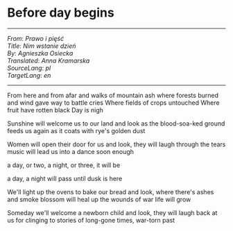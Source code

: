 # Before day begins

---
_From_: _Prawo i pięść_  
_Title_: _Nim wstanie dzień_  
_By_: _Agnieszka Osiecka_  
_Translated_: _Anna Kramarska_  
_SourceLang_: _pl_  
_TargetLang_: _en_

---

From here and from afar
and walks of mountain ash
where forests burned
and wind gave way to
battle cries
Where fields of crops untouched
Where fruit have rotten black
Day is nigh

Sunshine will welcome us to our land
and look as the blood-soa-ked ground
feeds us again as it coats with rye's
golden dust

Women will open their door for us
and look, they will laugh through the tears
music will lead us into a dance
soon enough

a day, or two, 
a night, or three,
it will be

a day, a night
will pass until
dusk is here

We'll light up the ovens to bake our bread
and look, where there's ashes and smoke
blossom will heal up the wounds of war 
life will grow  

Someday we'll welcome a newborn child
and look, they will laugh back at us
for clinging to stories of long-gone times,
war-torn past 
